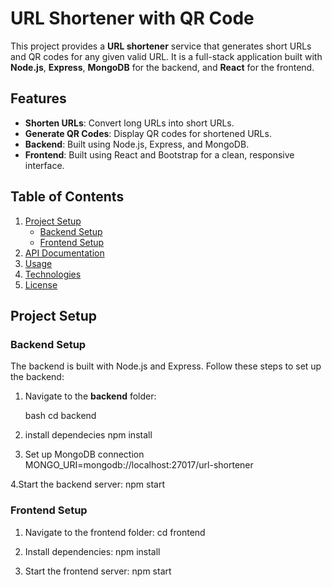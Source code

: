 # URL Shortener with QR Code

This project provides a **URL shortener** service that generates short URLs and QR codes for any given valid URL. It is a full-stack application built with **Node.js**, **Express**, **MongoDB** for the backend, and **React** for the frontend. 

## Features

- **Shorten URLs**: Convert long URLs into short URLs.
- **Generate QR Codes**: Display QR codes for shortened URLs.
- **Backend**: Built using Node.js, Express, and MongoDB.
- **Frontend**: Built using React and Bootstrap for a clean, responsive interface.

## Table of Contents

1. [Project Setup](#project-setup)
   - [Backend Setup](#backend-setup)
   - [Frontend Setup](#frontend-setup)
2. [API Documentation](#api-documentation)
3. [Usage](#usage)
4. [Technologies](#technologies)
5. [License](#license)

## Project Setup

### Backend Setup

The backend is built with Node.js and Express. Follow these steps to set up the backend:

1. Navigate to the **backend** folder:

   bash
   cd backend

2. install dependecies
    npm install

3. Set up MongoDB connection
MONGO_URI=mongodb://localhost:27017/url-shortener

4.Start the backend server:
npm start

### Frontend Setup

1. Navigate to the frontend folder:
 cd frontend

2. Install dependencies:
npm install 

3. Start the frontend server:
npm start

